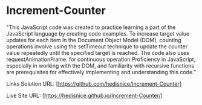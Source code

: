 # Increment-Counter
"This JavaScript code was created to practice learning a part of the JavaScript language by creating code examples. To increase target value updates for each item in the Document Object Model (DOM), counting operations involve using the setTimeout technique to update the counter value repeatedly until the specified target is reached. The code also uses requestAnimationFrame. for continuous operation Proficiency in JavaScript, especially in working with the DOM, and familiarity with recursive functions are prerequisites for effectively implementing and understanding this code.”

Links Solution URL: [https://github.com/hedisnice/Increment-Counter]

Live Site URL: [https://hedisnice.github.io/Increment-Counter/]

